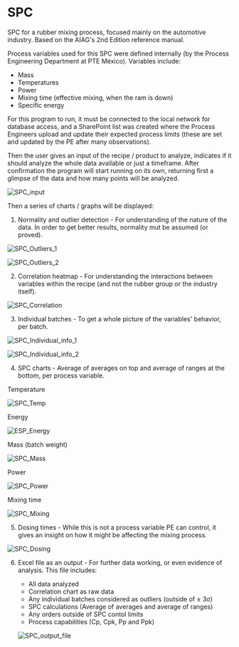 # SPC
SPC for a rubber mixing process, focused mainly on the automotive industry. 
Based on the AIAG's 2nd Edition reference manual. 

Process variables used for this SPC were defined internally (by the Process Engineering Department at PTE México). 
Variables include: 
- Mass
- Temperatures
- Power
- Mixing time (effective mixing, when the ram is down)
- Specific energy

For this program to run, it must be connected to the local network for database access, and a SharePoint list was created where the Process Engineers upload and update their expected process limits (these are set and updated by the PE after many observations).

Then the user gives an input of the recipe / product to analyze, indicates if it should analyze the whole data available or just a timeframe.
After confirmation the program will start running on its own, returning first a glimpse of the data and how many points will be analyzed. 

![SPC_input](https://user-images.githubusercontent.com/85533464/231240636-584c0a1f-f35d-438e-9191-702768662091.png)


Then a series of charts / graphs will be displayed: 
1. Normality and outlier detection - For understanding of the nature of the data. In order to get better results, normality mut be assumed (or proved). 

![SPC_Outliers_1](https://user-images.githubusercontent.com/85533464/231241191-ac03be73-573b-4019-921d-96ccef7add2a.png)

![SPC_Outliers_2](https://user-images.githubusercontent.com/85533464/231241212-84493b49-2966-4e04-a661-126581f18615.png)


2. Correlation heatmap - For understanding the interactions between variables within the recipe (and not the rubber group or the industry itself). 

![SPC_Correlation](https://user-images.githubusercontent.com/85533464/231241635-0b6747bf-88e7-4e80-b964-0785a430ce5b.png)


3. Individual batches - To get a whole picture of the variables' behavior, per batch.  

![SPC_Individual_info_1](https://user-images.githubusercontent.com/85533464/231241770-9db155e7-7468-4741-a380-5083bc4da1d2.png)

![SPC_Individual_info_2](https://user-images.githubusercontent.com/85533464/231241783-dce43fee-e665-44cc-8d2b-6c01a1556268.png)


4. SPC charts - Average of averages on top and average of ranges at the bottom, per process variable. 

Temperature

![SPC_Temp](https://user-images.githubusercontent.com/85533464/231242051-62edf078-fcf8-4aef-9dab-5422080ed98a.png)


Energy 

![ESP_Energy](https://user-images.githubusercontent.com/85533464/231242109-177a2916-801c-442c-a89d-df441670206c.png)


Mass (batch weight)

![SPC_Mass](https://user-images.githubusercontent.com/85533464/231242182-3565de57-d7a2-4de0-99f1-68ae2d1f4589.png)


Power

![SPC_Power](https://user-images.githubusercontent.com/85533464/231242276-ed129650-cdc2-4862-b519-592bdc96b685.png)


Mixing time

![SPC_Mixing](https://user-images.githubusercontent.com/85533464/231242342-0b481e18-b77a-41a0-9812-686cfced9d76.png)


5. Dosing times - While this is not a process variable PE can control, it gives an insight on how it might be affecting the mixing process. 

![SPC_Dosing](https://user-images.githubusercontent.com/85533464/231242550-38133873-df17-4c03-b45d-ef02bfd09bdf.png)


6. Excel file as an output - For further data working, or even evidence of analysis. 
    This file includes: 
    * All data analyzed
    * Correlation chart as raw data
    * Any individual batches considered as outliers (outside of ± 3σ)
    * SPC calculations (Average of averages and average of ranges) 
    * Any orders outside of SPC contol limits
    * Process capabilities (Cp, Cpk, Pp and Ppk)
    
   
   ![SPC_output_file](https://user-images.githubusercontent.com/85533464/231243451-6b8243b0-aa46-4cb8-9869-1ba639699dda.png)

 

